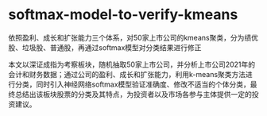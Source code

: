 # softmax-model-to-verify-kmeans
<p>依照盈利、成长和扩张能力三个体系，对50家上市公司的kmeans聚类，分为绩优股、垃圾股、普通股，再通过softmax模型对分类结果进行修正<o/>

<p>本文以深证成指为考察板块，随机抽取50家上市公司，并分析上市公司2021年的会计和财务数据；通过公司的盈利、成长和扩张能力，利用k-means聚类方法进行分类，同时引入神经网络softmax模型验证准确度、修改不适当的个体分类，最终总结出该板块股票的分类及其特点，为投资者以及市场各参与主体提供一定的投资建议。<o/>



